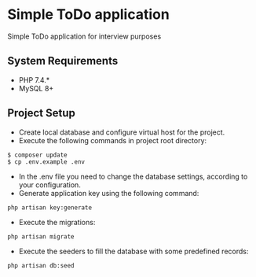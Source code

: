 # Simple ToDo application
Simple ToDo application for interview purposes

## System Requirements

- PHP 7.4.*
- MySQL 8+ 

## Project Setup

- Create local database and configure virtual host for the  project.
- Execute the following commands in project root directory:

```
$ composer update
$ cp .env.example .env
```

- In the .env file you need to change the database settings, according to your configuration.
- Generate application key using the following command:

```
php artisan key:generate
```

- Execute the migrations:

```bash
php artisan migrate
```
- Execute the seeders to fill the database with some predefined records:

```bash
php artisan db:seed
```
